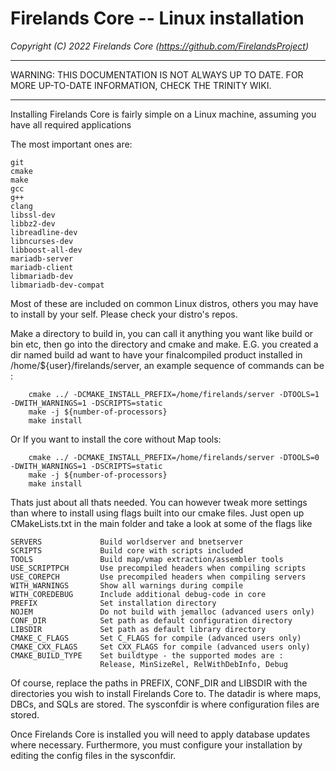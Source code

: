 # Firelands Core -- Linux installation
*Copyright (C) 2022 Firelands Core (https://github.com/FirelandsProject)*

<hr/>
WARNING: THIS DOCUMENTATION IS NOT ALWAYS UP TO DATE.
FOR MORE UP-TO-DATE INFORMATION, CHECK THE TRINITY WIKI.
<hr/>

Installing Firelands Core is fairly simple on a Linux machine, assuming you
have all required applications

The most important ones are:

    git
    cmake
    make
    gcc
    g++
    clang
    libssl-dev
    libbz2-dev
    libreadline-dev
    libncurses-dev
    libboost-all-dev
    mariadb-server
    mariadb-client
    libmariadb-dev
    libmariadb-dev-compat

Most of these are included on common Linux distros, others you may have
to install by your self. Please check your distro's repos.

Make a directory to build in, you can call it anything you want like
build or bin etc, then go into the directory and cmake and make. E.G.
you created a dir named build ad want to have your finalcompiled product
installed in /home/${user}/firelands/server, an example sequence of commands can
be :

```
    cmake ../ -DCMAKE_INSTALL_PREFIX=/home/firelands/server -DTOOLS=1 -DWITH_WARNINGS=1 -DSCRIPTS=static
    make -j ${number-of-processors}
    make install
```

Or If you want to install the core without Map tools:
```
    cmake ../ -DCMAKE_INSTALL_PREFIX=/home/firelands/server -DTOOLS=0 -DWITH_WARNINGS=1 -DSCRIPTS=static
    make -j ${number-of-processors}
    make install
```

Thats just about all thats needed. You can however tweak more settings
than where to install using flags built into our cmake files. Just open
up CMakeLists.txt in the main folder and take a look at some of the
flags like

    SERVERS             Build worldserver and bnetserver
    SCRIPTS             Build core with scripts included
    TOOLS               Build map/vmap extraction/assembler tools
    USE_SCRIPTPCH       Use precompiled headers when compiling scripts
    USE_COREPCH         Use precompiled headers when compiling servers
    WITH_WARNINGS       Show all warnings during compile
    WITH_COREDEBUG      Include additional debug-code in core
    PREFIX              Set installation directory
    NOJEM               Do not build with jemalloc (advanced users only)
    CONF_DIR            Set path as default configuration directory
    LIBSDIR             Set path as default library directory
    CMAKE_C_FLAGS       Set C_FLAGS for compile (advanced users only)
    CMAKE_CXX_FLAGS     Set CXX_FLAGS for compile (advanced users only)
    CMAKE_BUILD_TYPE    Set buildtype - the supported modes are :
                        Release, MinSizeRel, RelWithDebInfo, Debug

Of course, replace the paths in PREFIX, CONF_DIR and LIBSDIR with the
directories you wish to install Firelands Core to. The datadir is where maps,
DBCs, and SQLs are stored. The sysconfdir is where configuration files are stored.

Once Firelands Core is installed you will need to apply database updates
where necessary. Furthermore, you must configure your installation by
editing the config files in the sysconfdir.
